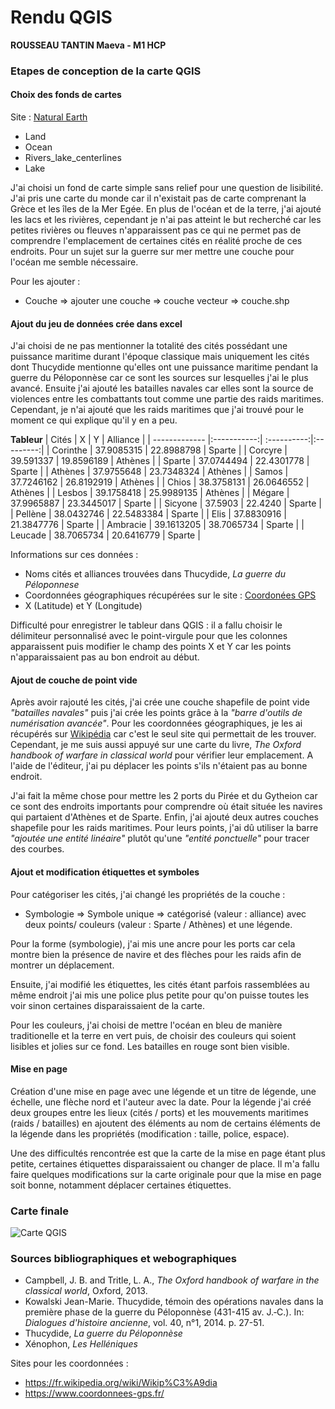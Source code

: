 <!-- Headings -->
# Rendu QGIS
**ROUSSEAU TANTIN Maeva - M1 HCP**
### Etapes de conception de la carte QGIS
#### Choix des fonds de cartes
Site : [Natural Earth](https://www.naturalearthdata.com/downloads/)
* Land
* Ocean 
* Rivers_lake_centerlines
* Lake

J'ai choisi un fond de carte simple sans relief pour une question de lisibilité. J'ai pris une carte du monde car il n'existait pas de carte comprenant la Grèce et les îles de la Mer Egée. En plus de l'océan et de la terre, j'ai ajouté les lacs et les rivières, cependant je n'ai pas atteint le but recherché car les petites rivières ou fleuves n'apparaissent pas ce qui ne permet pas de comprendre l'emplacement de certaines cités en réalité proche de ces endroits. Pour un sujet sur la guerre sur mer mettre une couche pour l'océan me semble nécessaire.

Pour les ajouter : 
* Couche => ajouter une couche => couche vecteur => couche.shp

#### Ajout du jeu de données crée dans excel
J'ai choisi de ne pas mentionner la totalité des cités possédant une puissance maritime durant l'époque classique mais uniquement les cités dont Thucydide mentionne qu'elles ont une puissance maritime pendant la guerre du Péloponnèse car ce sont les sources sur lesquelles j'ai le plus avancé. Ensuite j'ai ajouté les batailles navales car elles sont la source de violences entre les combattants tout comme une partie des raids maritimes. Cependant, je n'ai ajouté que les raids maritimes que j'ai trouvé pour le moment ce qui explique qu'il y en a peu. 

**Tableur**
| Cités         | X           | Y           | Alliance  |
| ------------- |:-----------:| :----------:|:---------:|
| Corinthe      | 37.9085315  | 22.8988798  | Sparte    |
| Corcyre       | 39.591337   | 19.8596189  | Athènes   |
| Sparte        | 37.0744494  | 22.4301778  | Sparte    |
| Athènes       | 37.9755648  | 23.7348324  | Athènes   |
| Samos         | 37.7246162  | 26.8192919  | Athènes   |
| Chios         | 38.3758131  | 26.0646552  | Athènes   |
| Lesbos        | 39.1758418  | 25.9989135  | Athènes   |
| Mégare        | 37.9965887  | 23.3445017  | Sparte    |
| Sicyone       | 37.5903     | 22.4240     | Sparte    |
| Pellène       | 38.0432746  | 22.5483384  | Sparte    |
| Elis          | 37.8830916  | 21.3847776  | Sparte    |
| Ambracie      | 39.1613205  | 38.7065734  | Sparte    |
| Leucade       | 38.7065734  | 20.6416779  | Sparte    |

Informations sur ces données :
* Noms cités et alliances trouvées dans Thucydide, _La guerre du Péloponnese_
* Coordonnées géographiques récupérées sur le site : [Coordonées GPS](https://www.coordonnees-gps.fr/)
* X (Latitude) et Y (Longitude)

Difficulté pour enregistrer le tableur dans QGIS : il a fallu choisir le délimiteur personnalisé avec le point-virgule pour que les colonnes apparaissent puis modifier le champ des points X et Y car les points n'apparaissaient pas au bon endroit au début. 

#### Ajout de couche de point vide
Après avoir rajouté les cités, j'ai crée une couche shapefile de point vide _"batailles navales"_ puis j'ai crée les points grâce à la _"barre d'outils de numérisation avancée"_. Pour les coordonnées géographiques, je les ai récupérés sur [Wikipédia](https://fr.wikipedia.org/wiki/Wikip%C3%A9dia) car c'est le seul site qui permettait de les trouver. Cependant, je me suis aussi appuyé sur une carte du livre, _The Oxford handbook of warfare in classical world_ pour vérifier leur emplacement. A l'aide de l'éditeur, j'ai pu déplacer les points s'ils n'étaient pas au bonne endroit.

J'ai fait la même chose pour mettre les 2 ports du Pirée et du Gytheion car ce sont des endroits importants pour comprendre où était située les navires qui partaient d'Athènes et de Sparte. Enfin, j'ai ajouté deux autres couches shapefile pour les raids maritimes. Pour leurs points, j'ai dû utiliser la barre _"ajoutée une entité linéaire"_ plutôt qu'une _"entité ponctuelle"_ pour tracer des courbes.

#### Ajout et modification étiquettes et symboles
Pour catégoriser les cités, j'ai changé les propriétés de la couche :
* Symbologie => Symbole unique => catégorisé (valeur : alliance) avec deux points/ couleurs (valeur : Sparte / Athènes) et une légende.

Pour la forme (symbologie), j'ai mis une ancre pour les ports car cela montre bien la présence de navire et des flèches pour les raids afin de montrer un déplacement.

Ensuite, j'ai modifié les étiquettes, les cités étant parfois rassemblées au même endroit j'ai mis une police plus petite pour qu'on puisse toutes les voir sinon certaines disparaissaient de la carte.

Pour les couleurs, j'ai choisi de mettre l'océan en bleu de manière traditionelle et la terre en vert puis, de choisir des couleurs qui soient lisibles et jolies sur ce fond. Les batailles en rouge sont bien visible. 

#### Mise en page
Création d'une mise en page avec une légende et un titre de légende, une échelle, une flèche nord et l'auteur avec la date. Pour la légende j'ai créé deux groupes entre les lieux (cités / ports) et les mouvements maritimes (raids / batailles) en ajoutent des éléments au nom de certains éléments de la légende dans les propriétés (modification : taille, police, espace).

Une des difficultés rencontrée est que la carte de la mise en page étant plus petite, certaines étiquettes disparaissaient ou changer de place. Il m'a fallu faire quelques modifications sur la carte originale pour que la mise en page soit bonne, notamment déplacer certaines étiquettes.

### Carte finale
![Carte QGIS](https://github.com/user-attachments/assets/fda7f105-71fe-4be5-acfa-cdff8af44981)


### Sources bibliographiques et webographiques
* Campbell, J. B. and Tritle, L. A., _The Oxford handbook of warfare in the classical world_, Oxford, 2013.
* Kowalski Jean-Marie. Thucydide, témoin des opérations navales dans la première phase de la guerre du Péloponnèse (431-415 av. J.‑C.). In: _Dialogues d'histoire ancienne_, vol. 40, n°1, 2014. p. 27-51.
* Thucydide, _La guerre du Péloponnèse_
* Xénophon, _Les Helléniques_

Sites pour les coordonnées : 
* https://fr.wikipedia.org/wiki/Wikip%C3%A9dia
* https://www.coordonnees-gps.fr/
